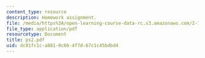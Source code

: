 ```yaml
---
content_type: resource
description: Homework assignment.
file: /media/https%3A/open-learning-course-data-rc.s3.amazonaws.com/2-75-precision-machine-design-fall-2001/dc81fc1ca8810c664f7d67c1c45bdbd4_ps2.pdf
file_type: application/pdf
resourcetype: Document
title: ps2.pdf
uid: dc81fc1c-a881-0c66-4f7d-67c1c45bdbd4
---
```

